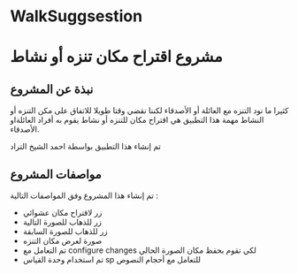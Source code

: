 # WalkSuggsestion
<h1>مشروع اقتراح مكان تنزه أو نشاط </h1>
<h2>نبذة عن المشروع </h2>
<p>كثيرا ما نود التنزه مع العائلة أو الأصدقاء لكننا نقضي وقتا طويلا للاتفاق على مكن التنزه أو النشاط مهمة هذا التطبيق هي اقتراح مكان للتنزه أو نشاط يقوم به أفراد العائلةاو الأصدقاء. 
</p>
<p>تم إنشاء هذا التطبيق  بواسطة احمد الشيخ التراد </p>
<h2>مواصفات المشروع</h2>
<p>تم إنشاء هذا المشروع وفق المواصفات التالية :</p>
<ul>
  <li>زر لاقتراح مكان عشوائي</li>
  <li>زر للذهاب للصورة التالية</li>
  <li>زر للذهاب للصورة السابقة</li>
  <li>صورة لعرض مكان التنزه</li>
  <li>تم التعامل مع configure changes لكي تقوم بحفظ مكان الصورة الحالي</li>
  <li>تم استخدام وحدة القياس sp للتعامل مع أحجام النصوص</li>
  
</ul>
